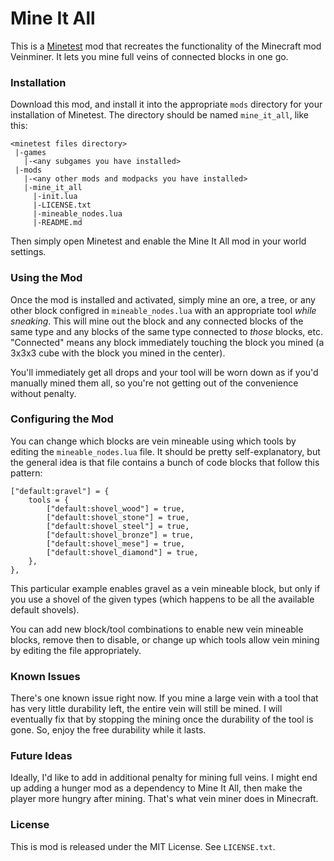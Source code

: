# Mine It All

This is a [Minetest](http://www.minetest.net) mod that recreates the functionality of the Minecraft mod Veinminer. It lets you mine full veins of connected blocks in one go.

### Installation

Download this mod, and install it into the appropriate `mods` directory for your installation of Minetest. The directory should be named `mine_it_all`, like this:

```
<minetest files directory>
 |-games
   |-<any subgames you have installed>
 |-mods
   |-<any other mods and modpacks you have installed>
   |-mine_it_all
     |-init.lua
     |-LICENSE.txt
     |-mineable_nodes.lua
     |-README.md
```

Then simply open Minetest and enable the Mine It All mod in your world settings.

### Using the Mod

Once the mod is installed and activated, simply mine an ore, a tree, or any other block configred in `mineable_nodes.lua` with an appropriate tool _while sneaking_. This will mine out the block and any connected blocks of the same type and any blocks of the same type connected to _those_ blocks, etc. "Connected" means any block immediately touching the block you mined (a 3x3x3 cube with the block you mined in the center).

You'll immediately get all drops and your tool will be worn down as if you'd manually mined them all, so you're not getting out of the convenience without penalty.

### Configuring the Mod

You can change which blocks are vein mineable using which tools by editing the `mineable_nodes.lua` file. It should be pretty self-explanatory, but the general idea is that file contains a bunch of code blocks that follow this pattern:

```
["default:gravel"] = {
    tools = {
        ["default:shovel_wood"] = true,
        ["default:shovel_stone"] = true,
        ["default:shovel_steel"] = true,
        ["default:shovel_bronze"] = true,
        ["default:shovel_mese"] = true,
        ["default:shovel_diamond"] = true,
    },
},
```

This particular example enables gravel as a vein mineable block, but only if you use a shovel of the given types (which happens to be all the available default shovels).

You can add new block/tool combinations to enable new vein mineable blocks, remove then to disable, or change up which tools allow vein mining by editing the file appropriately.

### Known Issues

There's one known issue right now. If you mine a large vein with a tool that has very little durability left, the entire vein will still be mined. I will eventually fix that by stopping the mining once the durability of the tool is gone. So, enjoy the free durability while it lasts.

### Future Ideas

Ideally, I'd like to add in additional penalty for mining full veins. I might end up adding a hunger mod as a dependency to Mine It All, then make the player more hungry after mining. That's what vein miner does in Minecraft.

### License

This is mod is released under the MIT License. See `LICENSE.txt`.
